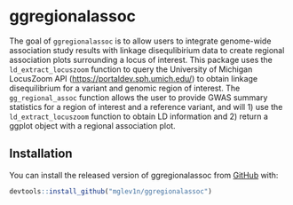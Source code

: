 
# ggregionalassoc

<!-- badges: start -->
<!-- badges: end -->

The goal of `ggregionalassoc` is to allow users to integrate genome-wide association study results with linkage disequlibirium data to create regional association plots surrounding a locus of interest. This package uses the `ld_extract_locuszoom` function to query the University of Michigan LocusZoom API (<https://portaldev.sph.umich.edu/>) to obtain linkage disequilibrium for a variant and genomic region of interest. The `gg_regional_assoc` function allows the user to provide GWAS summary statistics for a region of interest and a reference variant, and will 1) use the `ld_extract_locuszoom` function to obtain LD information and 2) return a ggplot object with a regional association plot.

## Installation

You can install the released version of ggregionalassoc from [GitHub](https://github.com/mglev1n/ggregionalassoc) with:

``` r
devtools::install_github("mglev1n/ggregionalassoc")
```

